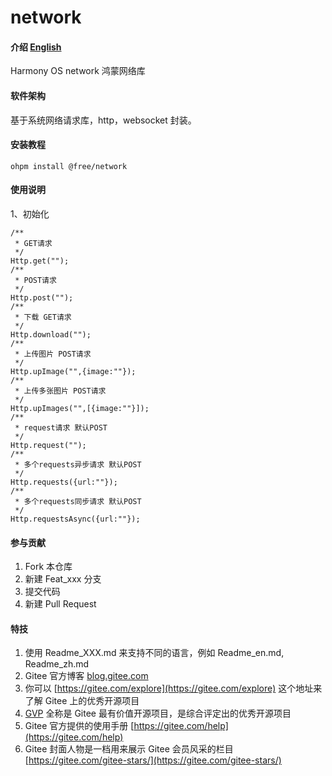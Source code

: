 # network

#### 介绍 [English](README.en.md)
Harmony OS network 鸿蒙网络库

#### 软件架构

基于系统网络请求库，http，websocket 封装。

#### 安装教程

`ohpm install @free/network`

#### 使用说明

1、初始化
```
/**
 * GET请求
 */
Http.get("");
/**
 * POST请求
 */
Http.post("");
/**
 * 下载 GET请求
 */
Http.download("");
/**
 * 上传图片 POST请求
 */
Http.upImage("",{image:""});
/**
 * 上传多张图片 POST请求
 */
Http.upImages("",[{image:""}]);
/**
 * request请求 默认POST
 */
Http.request("");
/**
 * 多个requests异步请求 默认POST
 */
Http.requests({url:""});
/**
 * 多个requests同步请求 默认POST
 */
Http.requestsAsync({url:""});
```

#### 参与贡献

1.  Fork 本仓库
2.  新建 Feat_xxx 分支
3.  提交代码
4.  新建 Pull Request


#### 特技

1.  使用 Readme\_XXX.md 来支持不同的语言，例如 Readme\_en.md, Readme\_zh.md
2.  Gitee 官方博客 [blog.gitee.com](https://blog.gitee.com)
3.  你可以 [https://gitee.com/explore](https://gitee.com/explore) 这个地址来了解 Gitee 上的优秀开源项目
4.  [GVP](https://gitee.com/gvp) 全称是 Gitee 最有价值开源项目，是综合评定出的优秀开源项目
5.  Gitee 官方提供的使用手册 [https://gitee.com/help](https://gitee.com/help)
6.  Gitee 封面人物是一档用来展示 Gitee 会员风采的栏目 [https://gitee.com/gitee-stars/](https://gitee.com/gitee-stars/)
